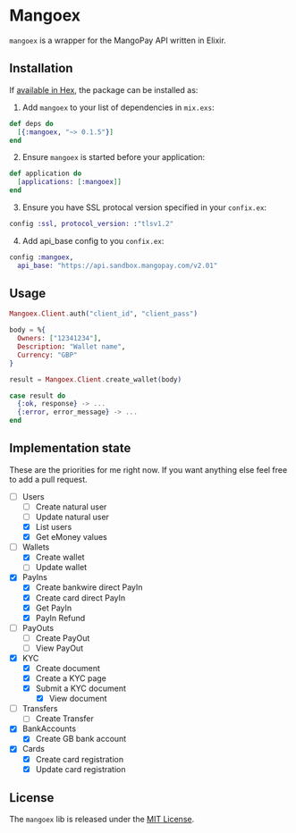 # Mangoex

`mangoex` is a wrapper for the MangoPay API written in Elixir.

## Installation

If [available in Hex](https://hex.pm/docs/publish), the package can be installed as:

  1. Add `mangoex` to your list of dependencies in `mix.exs`:

```elixir
def deps do
  [{:mangoex, "~> 0.1.5"}]
end
```

  2. Ensure `mangoex` is started before your application:

```elixir
def application do
  [applications: [:mangoex]]
end
```

 3. Ensure you have SSL protocal version specified in your `confix.ex`:

```elixir
config :ssl, protocol_version: :"tlsv1.2"
```

 4. Add api_base config to you `confix.ex`:

```elixir
config :mangoex,
  api_base: "https://api.sandbox.mangopay.com/v2.01"
```

## Usage

```elixir
Mangoex.Client.auth("client_id", "client_pass")

body = %{
  Owners: ["12341234"],
  Description: "Wallet name",
  Currency: "GBP"
}

result = Mangoex.Client.create_wallet(body)

case result do
  {:ok, response} -> ...
  {:error, error_message} -> ...
end
```

## Implementation state

These are the priorities for me right now. If you want anything else feel free to add a pull request.

- [ ] Users
  - [ ] Create natural user
  - [ ] Update natural user
  - [x] List users
  - [x] Get eMoney values
- [ ] Wallets
  - [x] Create wallet
  - [ ] Update wallet
- [x] PayIns
  - [x] Create bankwire direct PayIn
  - [x] Create card direct PayIn
  - [x] Get PayIn
  - [x] PayIn Refund
- [ ] PayOuts
 	- [ ] Create PayOut
 	- [ ] View PayOut
- [x] KYC
 	- [x] Create document
  - [x] Create a KYC page
  - [x] Submit a KYC document
 	- [x] View document   
- [ ] Transfers
 	- [ ] Create Transfer
- [x] BankAccounts
 	- [x] Create GB bank account
- [x] Cards
  - [x] Create card registration
  - [x] Update card registration

## License

The `mangoex` lib is released under the [MIT License](http://www.opensource.org/licenses/MIT).
